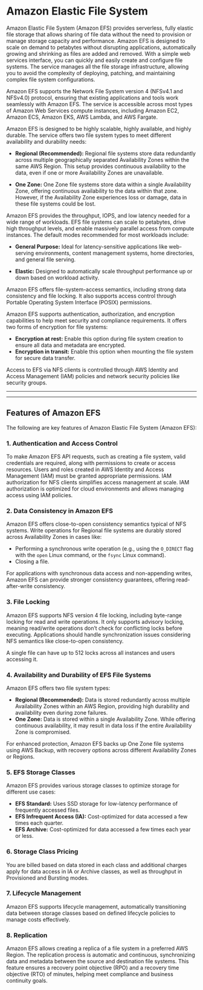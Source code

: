 # Amazon Elastic File System

Amazon Elastic File System (Amazon EFS) provides serverless, fully elastic file storage that allows sharing of file data without the need to provision or manage storage capacity and performance. Amazon EFS is designed to scale on demand to petabytes without disrupting applications, automatically growing and shrinking as files are added and removed. With a simple web services interface, you can quickly and easily create and configure file systems. The service manages all the file storage infrastructure, allowing you to avoid the complexity of deploying, patching, and maintaining complex file system configurations.

Amazon EFS supports the Network File System version 4 (NFSv4.1 and NFSv4.0) protocol, ensuring that existing applications and tools work seamlessly with Amazon EFS. The service is accessible across most types of Amazon Web Services compute instances, including Amazon EC2, Amazon ECS, Amazon EKS, AWS Lambda, and AWS Fargate.

Amazon EFS is designed to be highly scalable, highly available, and highly durable. The service offers two file system types to meet different availability and durability needs:

- **Regional (Recommended):** Regional file systems store data redundantly across multiple geographically separated Availability Zones within the same AWS Region. This setup provides continuous availability to the data, even if one or more Availability Zones are unavailable.

- **One Zone:** One Zone file systems store data within a single Availability Zone, offering continuous availability to the data within that zone. However, if the Availability Zone experiences loss or damage, data in these file systems could be lost.

Amazon EFS provides the throughput, IOPS, and low latency needed for a wide range of workloads. EFS file systems can scale to petabytes, drive high throughput levels, and enable massively parallel access from compute instances. The default modes recommended for most workloads include:

- **General Purpose:** Ideal for latency-sensitive applications like web-serving environments, content management systems, home directories, and general file serving.

- **Elastic:** Designed to automatically scale throughput performance up or down based on workload activity.


Amazon EFS offers file-system-access semantics, including strong data consistency and file locking. It also supports access control through Portable Operating System Interface (POSIX) permissions.

Amazon EFS supports authentication, authorization, and encryption capabilities to help meet security and compliance requirements. It offers two forms of encryption for file systems:

- **Encryption at rest:** Enable this option during file system creation to ensure all data and metadata are encrypted.
- **Encryption in transit:** Enable this option when mounting the file system for secure data transfer.

Access to EFS via NFS clients is controlled through AWS Identity and Access Management (IAM) policies and network security policies like security groups.

---
---

## Features of Amazon EFS

The following are key features of Amazon Elastic File System (Amazon EFS):

### 1. Authentication and Access Control

To make Amazon EFS API requests, such as creating a file system, valid credentials are required, along with permissions to create or access resources. Users and roles created in AWS Identity and Access Management (IAM) must be granted appropriate permissions. IAM authorization for NFS clients simplifies access management at scale. IAM authorization is optimized for cloud environments and allows managing access using IAM policies.


### 2. Data Consistency in Amazon EFS

Amazon EFS offers close-to-open consistency semantics typical of NFS systems. Write operations for Regional file systems are durably stored across Availability Zones in cases like:

- Performing a synchronous write operation (e.g., using the `O_DIRECT` flag with the `open` Linux command, or the `fsync` Linux command).
- Closing a file.

For applications with synchronous data access and non-appending writes, Amazon EFS can provide stronger consistency guarantees, offering read-after-write consistency.

### 3. File Locking

Amazon EFS supports NFS version 4 file locking, including byte-range locking for read and write operations. It only supports advisory locking, meaning read/write operations don’t check for conflicting locks before executing. Applications should handle synchronization issues considering NFS semantics like close-to-open consistency.

A single file can have up to 512 locks across all instances and users accessing it.

### 4. Availability and Durability of EFS File Systems

Amazon EFS offers two file system types:

- **Regional (Recommended):** Data is stored redundantly across multiple Availability Zones within an AWS Region, providing high durability and availability even during zone failures.
- **One Zone:** Data is stored within a single Availability Zone. While offering continuous availability, it may result in data loss if the entire Availability Zone is compromised.

For enhanced protection, Amazon EFS backs up One Zone file systems using AWS Backup, with recovery options across different Availability Zones or Regions.


### 5. EFS Storage Classes

Amazon EFS provides various storage classes to optimize storage for different use cases:

- **EFS Standard:** Uses SSD storage for low-latency performance of frequently accessed files.
- **EFS Infrequent Access (IA):** Cost-optimized for data accessed a few times each quarter.
- **EFS Archive:** Cost-optimized for data accessed a few times each year or less.


### 6. Storage Class Pricing

You are billed based on data stored in each class and additional charges apply for data access in IA or Archive classes, as well as throughput in Provisioned and Bursting modes.


### 7. Lifecycle Management

Amazon EFS supports lifecycle management, automatically transitioning data between storage classes based on defined lifecycle policies to manage costs effectively.

### 8. Replication

Amazon EFS allows creating a replica of a file system in a preferred AWS Region. The replication process is automatic and continuous, synchronizing data and metadata between the source and destination file systems. This feature ensures a recovery point objective (RPO) and a recovery time objective (RTO) of minutes, helping meet compliance and business continuity goals.
